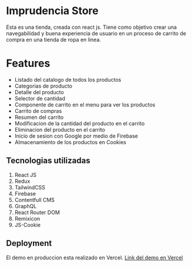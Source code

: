 # Imprudencia Store

Esta es una tienda, creada con react js. Tiene como objetivo crear una navegabilidad y buena experiencia de usuario en un proceso de carrito de compra en una tienda de ropa en linea.

# Features

- Listado del catalogo de todos los productos
- Categorias de producto
- Detalle del producto
- Selector de cantidad
- Componente de carrito en el menu para ver los productos
- Carrito de compras
- Resumen del carrito
- Modificacion de la cantidad del producto en el carrito
- Eliminacion del producto en el carrito
- Inicio de sesion con Google por medio de Firebase
- Almacenamiento de los productos en Cookies

## Tecnologias utilizadas

1.  React JS
2.  Redux
3.  TailwindCSS
4.  Firebase
5.  Contentfull CMS
6.  GraphQL
7.  React Router DOM
8.  Remixicon
9.  JS-Cookie

## Deployment

El demo en produccion esta realizado en Vercel.
[Link del demo en Vercel](https://imprudencia-store.vercel.app/)
